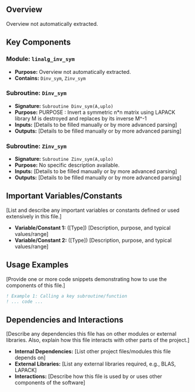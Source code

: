 ## Overview

Overview not automatically extracted.

## Key Components

### Module: `linalg_inv_sym`
- **Purpose:** Overview not automatically extracted.
- **Contains:** `Dinv_sym`, `Zinv_sym`

### Subroutine: `Dinv_sym`
- **Signature:** `Subroutine Dinv_sym(A,uplo)`
- **Purpose:** PURPOSE  : Invert a symmetric n*n matrix using LAPACK library
  M is destroyed and replaces by its inverse M^-1
- **Inputs:** [Details to be filled manually or by more advanced parsing]
- **Outputs:** [Details to be filled manually or by more advanced parsing]

### Subroutine: `Zinv_sym`
- **Signature:** `Subroutine Zinv_sym(A,uplo)`
- **Purpose:** No specific description available.
- **Inputs:** [Details to be filled manually or by more advanced parsing]
- **Outputs:** [Details to be filled manually or by more advanced parsing]

## Important Variables/Constants

[List and describe any important variables or constants defined or used extensively in this file.]

- **Variable/Constant 1:** ([Type]) [Description, purpose, and typical values/range]
- **Variable/Constant 2:** ([Type]) [Description, purpose, and typical values/range]

## Usage Examples

[Provide one or more code snippets demonstrating how to use the components of this file.]

```fortran
! Example 1: Calling a key subroutine/function
! ... code ...
```

## Dependencies and Interactions

[Describe any dependencies this file has on other modules or external libraries. Also, explain how this file interacts with other parts of the project.]

- **Internal Dependencies:** [List other project files/modules this file depends on]
- **External Libraries:** [List any external libraries required, e.g., BLAS, LAPACK]
- **Interactions:** [Describe how this file is used by or uses other components of the software]
